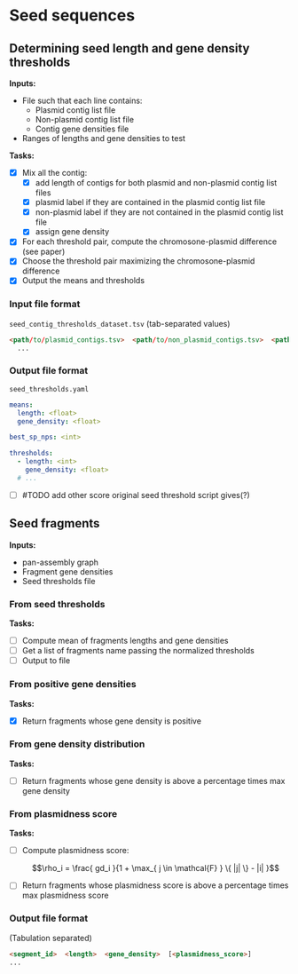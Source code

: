 # Seed sequences

## Determining seed length and gene density thresholds

**Inputs:**

* File such that each line contains:
  * Plasmid contig list file
  * Non-plasmid contig list file
  * Contig gene densities file
* Ranges of lengths and gene densities to test

**Tasks:**

* [x] Mix all the contig:
  * [x] add length of contigs for both plasmid and non-plasmid contig list files
  * [x] plasmid label if they are contained in the plasmid contig list file
  * [x] non-plasmid label if they are not contained in the plasmid contig list file
  * [x] assign gene density
* [x] For each threshold pair, compute the chromosone-plasmid difference (see paper)
* [x] Choose the threshold pair maximizing the chromosone-plasmid difference
* [x] Output the means and thresholds

### Input file format

`seed_contig_thresholds_dataset.tsv` (tab-separated values)

```html
<path/to/plasmid_contigs.tsv>  <path/to/non_plasmid_contigs.tsv>  <path/to/contig_gene_density.tsv>
  ...
```

### Output file format

`seed_thresholds.yaml`

```yaml
means:
  length: <float>
  gene_density: <float>

best_sp_nps: <int>

thresholds:
  - length: <int>
    gene_density: <float>
  # ...
```

* [ ] #TODO add other score original seed threshold script gives(?)

## Seed fragments

**Inputs:**

* pan-assembly graph
* Fragment gene densities
* Seed thresholds file

### From seed thresholds

**Tasks:**

<!-- TODO seed fragments from seed thresholds -->

* [ ] Compute mean of fragments lengths and gene densities
* [ ] Get a list of fragments name passing the normalized thresholds
* [ ] Output to file

### From positive gene densities

**Tasks:**

* [x] Return fragments whose gene density is positive

### From gene density distribution

**Tasks:**

* [ ] Return fragments whose gene density is above a percentage times max gene density

### From plasmidness score

**Tasks:**

* [ ] Compute plasmidness score:

  $$\rho_i = \frac{ gd_i }{1 +  \max_{ j \in \mathcal{F} } \{ |j| \} - |i| }$$

* [ ] Return fragments whose plasmidness score is above a percentage times max plasmidness score

### Output file format

(Tabulation separated)

```html
<segment_id>  <length>  <gene_density>  [<plasmidness_score>]
...
```
